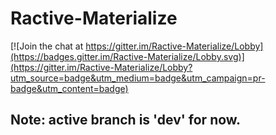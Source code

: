 # Ractive-Materialize

[![Join the chat at https://gitter.im/Ractive-Materialize/Lobby](https://badges.gitter.im/Ractive-Materialize/Lobby.svg)](https://gitter.im/Ractive-Materialize/Lobby?utm_source=badge&utm_medium=badge&utm_campaign=pr-badge&utm_content=badge)

## Note: active branch is 'dev' for now.

